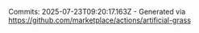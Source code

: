 Commits: 2025-07-23T09:20:17.163Z - Generated via https://github.com/marketplace/actions/artificial-grass
<br>
